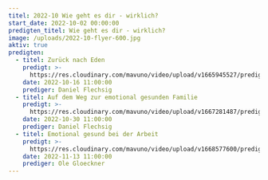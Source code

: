 ```yaml
---
titel: 2022-10 Wie geht es dir - wirklich?
start_date: 2022-10-02 00:00:00
predigten_titel: Wie geht es dir - wirklich?
image: /uploads/2022-10-flyer-600.jpg
aktiv: true
predigten:
  - titel: Zurück nach Eden
    predigt: >-
      https://res.cloudinary.com/mavuno/video/upload/v1665945527/predigten/2022-10%20Wie%20geht%20es%20dir%20-%20wirklich/2022-10-16_GoDi_Mavuno_Berlin_-_Wie_geht_es_dir_wirklich_-_1.mp3
    date: 2022-10-16 11:00:00
    prediger: Daniel Flechsig
  - titel: Auf dem Weg zur emotional gesunden Familie
    predigt: >-
      https://res.cloudinary.com/mavuno/video/upload/v1667281487/predigten/2022-10%20Wie%20geht%20es%20dir%20-%20wirklich/2022-10-30_GoDi_Mavuno_Berlin_-_Wie_gehts_dir_wiklich_2_-_Familie.mp3
    date: 2022-10-30 11:00:00
    prediger: Daniel Flechsig
  - titel: Emotional gesund bei der Arbeit
    predigt: >-
      https://res.cloudinary.com/mavuno/video/upload/v1668577600/predigten/2022-10%20Wie%20geht%20es%20dir%20-%20wirklich/2022-11-13_GoDi_Mavuno_Berlin_-_Wie_gehts_dir_wirklich_-_Arbeit.mp3
    date: 2022-11-13 11:00:00
    prediger: Ole Gloeckner
---
```

